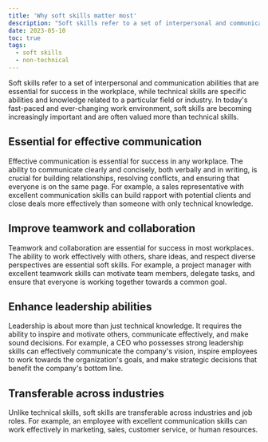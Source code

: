 ```yaml
---
title: 'Why soft skills matter most'
description: "Soft skills refer to a set of interpersonal and communication abilities that are essential for success in the workplace, while technical skills are specific abilities and knowledge related to a particular field or industry. In today's fast-paced and ever-changing work environment, soft skills are becoming increasingly important and are often valued more than technical skills."
date: 2023-05-10
toc: true
tags:
  - soft skills
  - non-technical
---
```


Soft skills refer to a set of interpersonal and communication abilities that are essential for success in the workplace, while technical skills are specific abilities and knowledge related to a particular field or industry. In today's fast-paced and ever-changing work environment, soft skills are becoming increasingly important and are often valued more than technical skills.

## Essential for effective communication

Effective communication is essential for success in any workplace. The ability to communicate clearly and concisely, both verbally and in writing, is crucial for building relationships, resolving conflicts, and ensuring that everyone is on the same page. For example, a sales representative with excellent communication skills can build rapport with potential clients and close deals more effectively than someone with only technical knowledge.

## Improve teamwork and collaboration

Teamwork and collaboration are essential for success in most workplaces. The ability to work effectively with others, share ideas, and respect diverse perspectives are essential soft skills. For example, a project manager with excellent teamwork skills can motivate team members, delegate tasks, and ensure that everyone is working together towards a common goal.

## Enhance leadership abilities

Leadership is about more than just technical knowledge. It requires the ability to inspire and motivate others, communicate effectively, and make sound decisions. For example, a CEO who possesses strong leadership skills can effectively communicate the company's vision, inspire employees to work towards the organization's goals, and make strategic decisions that benefit the company's bottom line.

## Transferable across industries

Unlike technical skills, soft skills are transferable across industries and job roles. For example, an employee with excellent communication skills can work effectively in marketing, sales, customer service, or human resources.
